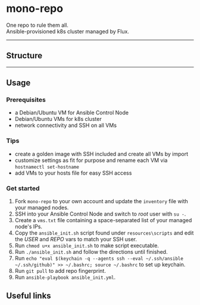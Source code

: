 # mono-repo
One repo to rule them all.  
Ansible-provisioned k8s cluster managed by Flux.

---

## Structure


---

## Usage
### Prerequisites

- a Debian/Ubuntu VM for Ansible Control Node
- Debian/Ubuntu VMs for k8s cluster
- network connectivity and SSH on all VMs

### Tips

- create a golden image with SSH included and create all VMs by import
- customize settings as fit for purpose and rename each VM via `hostnamectl set-hostname`
- add VMs to your hosts file for easy SSH access

### Get started
1. Fork `mono-repo` to your own account and update the `inventory` file with your managed nodes.
2. SSH into your Ansible Control Node and switch to _root_ user with `su -`.
3. Create a `vms.txt` file containing a space-separated list of your managed node's IPs.
4. Copy the `ansible_init.sh` script found under `resources\scripts` and edit the _USER_ and _REPO_ vars to match your SSH user.
5. Run `chmod u+x ansible_init.sh` to make script executable.
6. Run `./ansible_init.sh` and follow the directions until finished.
7. Run `echo "eval $(keychain -q --agents ssh --eval ~/.ssh/ansible ~/.ssh/github)" >> ~/.bashrc; source ~/.bashrc` to set up keychain.
8. Run `git pull` to add repo fingerprint.
9. Run `ansible-playbook ansible_init.yml`.


## Useful links